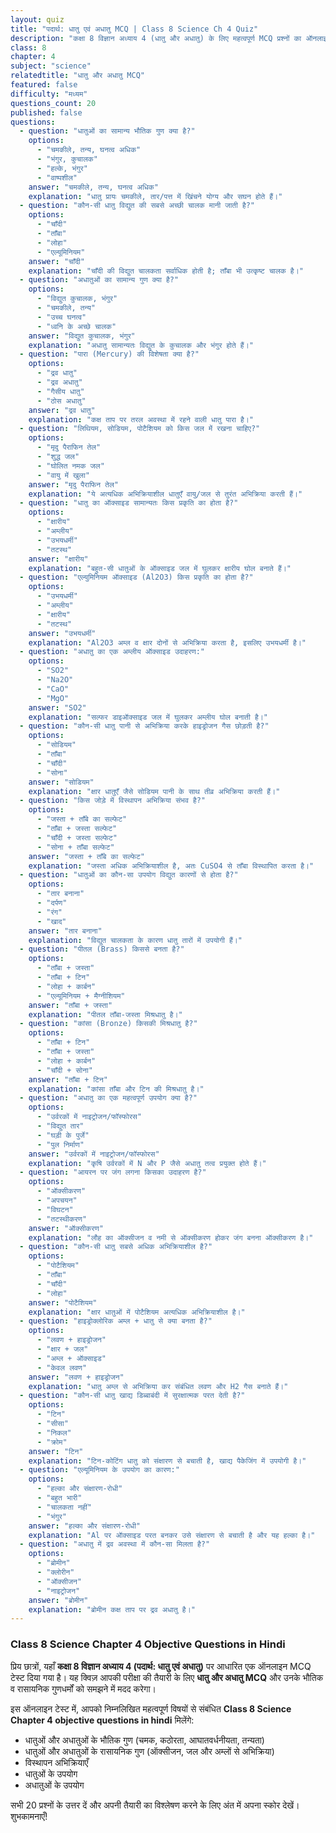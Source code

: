 ```yaml
---
layout: quiz
title: "पदार्थ: धातु एवं अधातु MCQ | Class 8 Science Ch 4 Quiz"
description: "कक्षा 8 विज्ञान अध्याय 4 (धातु और अधातु) के लिए महत्वपूर्ण MCQ प्रश्नों का ऑनलाइन टेस्ट। परीक्षा की तैयारी के लिए Objective Questions हल करें।"
class: 8
chapter: 4
subject: "science"
relatedtitle: "धातु और अधातु MCQ"
featured: false
difficulty: "मध्यम"
questions_count: 20
published: false 
questions:
  - question: "धातुओं का सामान्य भौतिक गुण क्या है?"
    options:
      - "चमकीले, तन्य, घनत्व अधिक"
      - "भंगुर, कुचालक"
      - "हल्के, भंगुर"
      - "वाष्पशील"
    answer: "चमकीले, तन्य, घनत्व अधिक"
    explanation: "धातु प्रायः चमकीले, तार/पत्त में खिंचने योग्य और सघन होते हैं।"
  - question: "कौन-सी धातु विद्युत की सबसे अच्छी चालक मानी जाती है?"
    options:
      - "चाँदी"
      - "ताँबा"
      - "लोहा"
      - "एल्यूमिनियम"
    answer: "चाँदी"
    explanation: "चाँदी की विद्युत चालकता सर्वाधिक होती है; ताँबा भी उत्कृष्ट चालक है।"
  - question: "अधातुओं का सामान्य गुण क्या है?"
    options:
      - "विद्युत कुचालक, भंगुर"
      - "चमकीले, तन्य"
      - "उच्च घनत्व"
      - "ध्वनि के अच्छे चालक"
    answer: "विद्युत कुचालक, भंगुर"
    explanation: "अधातु सामान्यतः विद्युत के कुचालक और भंगुर होते हैं।"
  - question: "पारा (Mercury) की विशेषता क्या है?"
    options:
      - "द्रव धातु"
      - "द्रव अधातु"
      - "गैसीय धातु"
      - "ठोस अधातु"
    answer: "द्रव धातु"
    explanation: "कक्ष ताप पर तरल अवस्था में रहने वाली धातु पारा है।"
  - question: "लिथियम, सोडियम, पोटैशियम को किस जल में रखना चाहिए?"
    options:
      - "मृदु पैराफिन तेल"
      - "शुद्ध जल"
      - "घोलित नमक जल"
      - "वायु में खुला"
    answer: "मृदु पैराफिन तेल"
    explanation: "ये अत्यधिक अभिक्रियाशील धातुएँ वायु/जल से तुरंत अभिक्रिया करती हैं।"
  - question: "धातु का ऑक्साइड सामान्यतः किस प्रकृति का होता है?"
    options:
      - "क्षारीय"
      - "अम्लीय"
      - "उभयधर्मी"
      - "तटस्थ"
    answer: "क्षारीय"
    explanation: "बहुत-सी धातुओं के ऑक्साइड जल में घुलकर क्षारीय घोल बनाते हैं।"
  - question: "एल्युमिनियम ऑक्साइड (Al2O3) किस प्रकृति का होता है?"
    options:
      - "उभयधर्मी"
      - "अम्लीय"
      - "क्षारीय"
      - "तटस्थ"
    answer: "उभयधर्मी"
    explanation: "Al2O3 अम्ल व क्षार दोनों से अभिक्रिया करता है, इसलिए उभयधर्मी है।"
  - question: "अधातु का एक अम्लीय ऑक्साइड उदाहरण:"
    options:
      - "SO2"
      - "Na2O"
      - "CaO"
      - "MgO"
    answer: "SO2"
    explanation: "सल्फर डाइऑक्साइड जल में घुलकर अम्लीय घोल बनाती है।"
  - question: "कौन-सी धातु पानी से अभिक्रिया करके हाइड्रोजन गैस छोड़ती है?"
    options:
      - "सोडियम"
      - "ताँबा"
      - "चाँदी"
      - "सोना"
    answer: "सोडियम"
    explanation: "क्षार धातुएँ जैसे सोडियम पानी के साथ तीव्र अभिक्रिया करती हैं।"
  - question: "किस जोड़े में विस्थापन अभिक्रिया संभव है?"
    options:
      - "जस्ता + ताँबे का सल्फेट"
      - "ताँबा + जस्ता सल्फेट"
      - "चाँदी + जस्ता सल्फेट"
      - "सोना + ताँबा सल्फेट"
    answer: "जस्ता + ताँबे का सल्फेट"
    explanation: "जस्ता अधिक अभिक्रियाशील है, अतः CuSO4 से ताँबा विस्थापित करता है।"
  - question: "धातुओं का कौन-सा उपयोग विद्युत कारणों से होता है?"
    options:
      - "तार बनाना"
      - "दर्पण"
      - "रंग"
      - "खाद"
    answer: "तार बनाना"
    explanation: "विद्युत चालकता के कारण धातु तारों में उपयोगी हैं।"
  - question: "पीतल (Brass) किससे बनता है?"
    options:
      - "ताँबा + जस्ता"
      - "ताँबा + टिन"
      - "लोहा + कार्बन"
      - "एल्यूमिनियम + मैग्नीशियम"
    answer: "ताँबा + जस्ता"
    explanation: "पीतल ताँबा-जस्ता मिश्रधातु है।"
  - question: "कांसा (Bronze) किसकी मिश्रधातु है?"
    options:
      - "ताँबा + टिन"
      - "ताँबा + जस्ता"
      - "लोहा + कार्बन"
      - "चाँदी + सोना"
    answer: "ताँबा + टिन"
    explanation: "कांसा ताँबा और टिन की मिश्रधातु है।"
  - question: "अधातु का एक महत्वपूर्ण उपयोग क्या है?"
    options:
      - "उर्वरकों में नाइट्रोजन/फॉस्फोरस"
      - "विद्युत तार"
      - "घड़ी के पुर्जे"
      - "पुल निर्माण"
    answer: "उर्वरकों में नाइट्रोजन/फॉस्फोरस"
    explanation: "कृषि उर्वरकों में N और P जैसे अधातु तत्व प्रयुक्त होते हैं।"
  - question: "आयरन पर जंग लगना किसका उदाहरण है?"
    options:
      - "ऑक्सीकरण"
      - "अपचयन"
      - "विघटन"
      - "तटस्थीकरण"
    answer: "ऑक्सीकरण"
    explanation: "लौह का ऑक्सीजन व नमी से ऑक्सीकरण होकर जंग बनना ऑक्सीकरण है।"
  - question: "कौन-सी धातु सबसे अधिक अभिक्रियाशील है?"
    options:
      - "पोटैशियम"
      - "ताँबा"
      - "चाँदी"
      - "लोहा"
    answer: "पोटैशियम"
    explanation: "क्षार धातुओं में पोटैशियम अत्यधिक अभिक्रियाशील है।"
  - question: "हाइड्रोक्लोरिक अम्ल + धातु से क्या बनता है?"
    options:
      - "लवण + हाइड्रोजन"
      - "क्षार + जल"
      - "अम्ल + ऑक्साइड"
      - "केवल लवण"
    answer: "लवण + हाइड्रोजन"
    explanation: "धातु अम्ल से अभिक्रिया कर संबंधित लवण और H2 गैस बनाते हैं।"
  - question: "कौन-सी धातु खाद्य डिब्बाबंदी में सुरक्षात्मक परत देती है?"
    options:
      - "टिन"
      - "सीसा"
      - "निकल"
      - "क्रोम"
    answer: "टिन"
    explanation: "टिन-कोटिंग धातु को संक्षारण से बचाती है, खाद्य पैकेजिंग में उपयोगी है।"
  - question: "एल्यूमिनियम के उपयोग का कारण:"
    options:
      - "हल्का और संक्षारण-रोधी"
      - "बहुत भारी"
      - "चालकता नहीं"
      - "भंगुर"
    answer: "हल्का और संक्षारण-रोधी"
    explanation: "Al पर ऑक्साइड परत बनकर उसे संक्षारण से बचाती है और यह हल्का है।"
  - question: "अधातु में द्रव अवस्था में कौन-सा मिलता है?"
    options:
      - "ब्रोमीन"
      - "क्लोरीन"
      - "ऑक्सीजन"
      - "नाइट्रोजन"
    answer: "ब्रोमीन"
    explanation: "ब्रोमीन कक्ष ताप पर द्रव अधातु है।"
---
```


### Class 8 Science Chapter 4 Objective Questions in Hindi

प्रिय छात्रों, यहाँ **कक्षा 8 विज्ञान अध्याय 4 (पदार्थ: धातु एवं अधातु)** पर आधारित एक ऑनलाइन MCQ टेस्ट दिया गया है। यह क्विज़ आपकी परीक्षा की तैयारी के लिए **धातु और अधातु MCQ** और उनके भौतिक व रासायनिक गुणधर्मों को समझने में मदद करेगा।

इस ऑनलाइन टेस्ट में, आपको निम्नलिखित महत्वपूर्ण विषयों से संबंधित **Class 8 Science Chapter 4 objective questions in hindi** मिलेंगे:
- धातुओं और अधातुओं के भौतिक गुण (चमक, कठोरता, आघातवर्धनीयता, तन्यता)
- धातुओं और अधातुओं के रासायनिक गुण (ऑक्सीजन, जल और अम्लों से अभिक्रिया)
- विस्थापन अभिक्रियाएँ
- धातुओं के उपयोग
- अधातुओं के उपयोग

सभी 20 प्रश्नों के उत्तर दें और अपनी तैयारी का विश्लेषण करने के लिए अंत में अपना स्कोर देखें। शुभकामनाएँ!